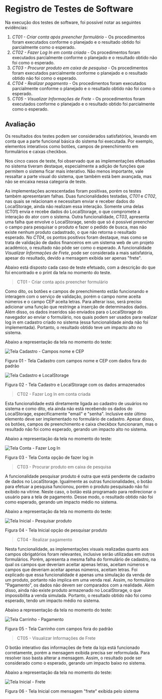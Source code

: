 # Registro de Testes de Software

Na execução dos testes de software, foi possível notar as seguintes evidências:

1. *CT01 - Criar conta após preencher formulário* - Os procedimentos foram executados conforme o planejado e o resultado obtido foi parcialmente como o esperado.
2. *CT02 - Fazer Log In em conta criada* - Os procedimentos foram executados parcialmente conforme o planejado e o resultado obtido não foi como o esperado.
3. *CT03 - Procurar produto em caixa de pesquisa* - Os procedimentos foram executados parcialmente conforme o planejado e o resultado obtido não foi como o esperado.
4. *CT04 - Realizar pagamento* - Os procedimentos foram executados parcialmente conforme o planejado e o resultado obtido não foi como o esperado.
5. *CT05 - Visualizar Informações de Frete* - Os procedimentos foram executados conforme o planejado e o resultado obtido foi parcialmente como o esperado.

## Avaliação

Os resultados dos testes podem ser considerados satisfatórios, levando em conta que a parte funcional básica do sistema foi executada. Por exemplo, elementos interativos como botões, campos de preenchimento em formulários e caixas checkbox.

Nos cinco casos de teste, foi observado que as implementações efetuadas no sistema tiveram destaque, especialmente a adição de funções que permitem o sistema ficar mais interativo. Não menos importante, vale ressaltar a parte visual do sistema, que também está bem avançada, mas não se encaixa nessa categoria de teste.

As implementações acrescentadas foram positivas, porém os testes também apresentaram falhas. Duas funcionalidades testadas, *CT01* e *CT02*, nas quais se relacionam e necessitam enviar e receber dados do LocalStorage, ainda não realizam essa interação. Somente uma delas (CT01) envia e recebe dados do LocalStorage, o que compromete a interação do ator com o sistema. Outra funcionalidade, *CT03*, apresenta uma falha que envolve o LocalStorage, sendo que só é possível preencher o campo para pesquisar o produto e fazer o pedido de busca, mas não existe nenhum produto cadastrado, o que não retorna o resultado esperado. No *CT04*, os pontos positivos foram destaque, mas como se trata de validação de dados financeiros em um sistema web de um projeto acadêmico, o resultado não pôde ser como o esperado. A funcionalidade *Visualizar Informações de Frete*, pode ser considerada a mais satisfatória, apesar do resultado, devido a mensagem exibida ser apenas "frete".

Abaixo está disposto cada caso de teste efetuado, com a descrição do que foi encontrado e o print da tela no momento do teste.

> CT01 - Criar conta após preencher formulário

Como dito, os botões e campos de preenchimento estão funcionando e interagem com o serviço de validação, porém o campo nome aceita números e o campo CEP aceita letras. Para alterar isso, será preciso adicionar uma função que restringe a inserção de determinados dados. Além disso, os dados inseridos são enviados para o LocalStorage do navegador ao enviar o formulário, nos quais podem ser usados para realizar log in em cadastro criado no sistema (essa funcionalidade ainda não foi implementada). Portanto, o resultado obtido teve um impacto alto no sistema. 

Abaixo a representação da tela no momento do teste:

![Tela Cadastro - Campos nome e CEP](img/print-cadastro-falha.png)

Figura 01 - Tela Cadastro com campos nome e CEP com dados fora do padrão

![Tela Cadastro e LocalStorage](img/print-cadastro-localstorage.png)

Figura 02 - Tela Cadastro e LocalStorage com os dados armazenados

> CT02 - Fazer Log In em conta criada

Esta funcionalidade está diretamente ligada ao cadastro de usuários no sistema e como dito, ela ainda não está recebendo os dados do LocalStorage, especificamente "email" e "senha". Inclusive este último elemento deve ser implementado no formulário de cadastro. Apesar disso, os botões, campos de preenchimento e caixa checkbox funcionaram, mas o resultado não foi como esperado, gerando um impacto alto no sistema.

Abaixo a representação da tela no momento do teste:

![Tela Conta - Fazer Log In](img/print-conta-falha.png)

Figura 03 - Tela Conta opção de fazer log in

> CT03 - Procurar produto em caixa de pesquisa

A funcionalidade pesquisar produto é outra que está pendente de cadastro de dados no LocalStorage. Igualmente as outras funcionalidades, o botão para efetuar a pesquisa funcionou, porém o produto pesquisado não foi exibido na vitrine. Neste caso, o botão está programado para redirecionar o usuário para a tela de pagamento. Desse modo, o resultado obtido não foi como esperado, gerando um impacto médio no sistema.

Abaixo a representação da tela no momento do teste:

![Tela Inicial - Pesquisar produto](img/print-pesquisar-localstorage.png)

Figura 04 - Tela Inicial opção de pesquisar produto

> CT04 - Realizar pagamento

Nesta funcionalidade, as implementações visuais realizadas quanto aos campos obrigatórios foram relevantes, inclusive serão utilizadas em outros formulários. Porém, apresenta a mesma falha do formulário de cadastro, na qual os campos que deveriam aceitar apenas letras, aceitam números e campos que deveriam aceitar apenas números, aceitam letras. Foi explicado que essa funcionalidade é apenas uma simulação da venda de um produto, portanto não implica em uma venda real. Assim, no formulário "Pagamento", os dados não devem ser comparados com a realidade. Além disso, ainda não existe produto armazenado no LocalStorage, o que impossibilita a venda simulada. Portanto, o resultado obtido não foi como esperado, tendo um impacto médio no sistema.

Abaixo a representação da tela no momento do teste:

![Tela Carrinho - Pagamento](img/print-pagamento-falha.png)

Figura 05 - Tela Carrinho com campos fora do padrão

> CT05 - Visualizar Informações de Frete

O botão interativo das informações de frete da loja está funcionado corretamente, porém a mensagem exibida precisa ser reformulada. Para resolver isso basta alterar a mensagem. Assim, o resultado pode ser considerado como o esperado, gerando um impacto baixo no sistema.

Abaixo a representação da tela no momento do teste:

![Tela Inicial - Frete](img/print-frete-falha.png)

Figura 06 - Tela Inicial com mensagem "frete" exibida pelo sistema
